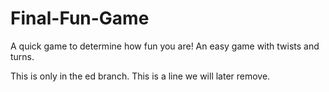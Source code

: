 # Final-Fun-Game
A quick game to determine how fun you are!
An easy game with twists and turns.

This is only in the ed branch.
This is a line we will later remove.
